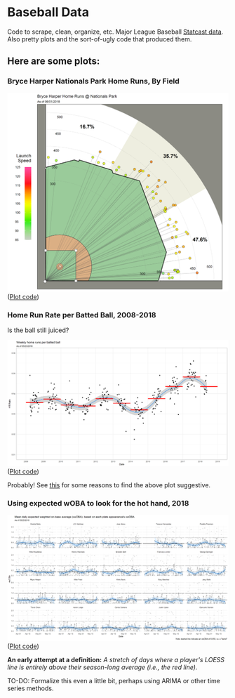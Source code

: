 # Baseball Data
Code to scrape, clean, organize, etc. Major League Baseball [Statcast data](https://baseballsavant.mlb.com/statcast_search). Also pretty plots and the sort-of-ugly code that produced them.

## Here are some plots:

### Bryce Harper Nationals Park Home Runs, By Field

![Bryce Harper Nationals Park Home Runs, By Field](/plots/Bryce_Harper_Nationals_Park_Home_Runs_By_Field.png)
([Plot code](/code/model_and_plot_code/bryce_harper_home_runs_nationals_park.R))

### Home Run Rate per Batted Ball, 2008-2018

Is the ball still juiced?

![Home Run Rate per Batted Ball, 2008-2018](/plots/home_run_rate_bb_2008_2018_1.png)
([Plot code](/code/model_and_plot_code/home_run_plots.R))

Probably! See [this](https://www.baseballprospectus.com/news/article/40170/prospectus-feature-mlb-commission-confirms-baseball-changed/) for some reasons to find the above plot suggestive.

### Using expected wOBA to look for the hot hand, 2018

![Using expected wOBA to look for the hot hand, 2018](/plots/woba_daily_mean_top20_2018_1.png)
([Plot code](/code/model_and_plot_code/barrel_plots.R))

**An early attempt at a definition:** *A stretch of days where a player's LOESS line is entirely above their season-long average (i.e., the red line).*

TO-DO: Formalize this even a little bit, perhaps using ARIMA or other time series methods.
